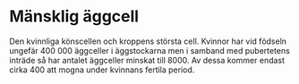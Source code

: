 # Mänsklig äggcell

Den kvinnliga könscellen och kroppens största cell. Kvinnor har vid födseln
ungefär 400 000 äggceller i äggstockarna men i samband med pubertetens inträde
så har antalet äggceller minskat till 8000. Av dessa kommer endast cirka 400 att
mogna under kvinnans fertila period.
